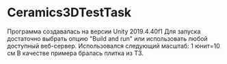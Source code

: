# Ceramics3DTestTask
Программа создавалась на версии Unity 2019.4.40f1
Для запуска достаточно выбрать опцию "Build and run" или использовать любой доступный веб-сервер.
Использовался следующий масштаб: 1 юнит=10 см
В качестве примера бралась плитка из ТЗ.
